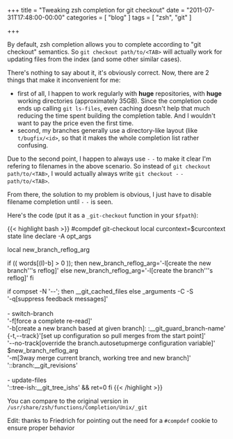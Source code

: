 +++
title = "Tweaking zsh completion for git checkout"
date = "2011-07-31T17:48:00-00:00"
categories = [ "blog" ]
tags = [ "zsh", "git" ]

+++

By default, zsh completion allows you to complete according to "git checkout"
semantics.  So `git checkout path/to/<TAB>` will actually work for updating
files from the index (and some other similar cases).

There's nothing to say about it, it's obviously correct. Now, there are
2 things that make it inconvenient for me:

*  first of all, I happen to work regularly with **huge** repositories, with
   **huge** working directories (approximately 35GB). Since the completion code
   ends up calling `git ls-files`, even caching doesn't help that much reducing
   the time spent building the completion table. And I wouldn't want to pay the
   price even the first time.
*  second, my branches generally use a directory-like layout (like
   `t/bugfix/<id>`, so that it makes the whole completion list
   rather confusing.

Due to the second point, I happen to always use `-` `-` to make it clear I'm
refering to filenames in the above scenario.  So instead of `git checkout
path/to/<TAB>`, I would actually always write `git checkout -` `-
path/to/<TAB>`.

From there, the solution to my problem is obvious, I just have to disable
filename completion until `-` `-` is seen.

Here's the code (put it as a `_git-checkout` function in your `$fpath`):

{{< highlight bash >}}
#compdef git-checkout
local curcontext=$curcontext state line
declare -A opt_args

local new_branch_reflog_arg

if (( words[(I)-b] > 0 )); then
    new_branch_reflog_arg='-l[create the new branch'\''s reflog]'
else
    new_branch_reflog_arg='-l[create the branch'\''s reflog]'
fi

if compset -N '--'; then
    __git_cached_files
else
    _arguments -C -S \
        '-q[suppress feedback messages]' \
                                                                                  \
        - switch-branch \
        '-f[force a complete re-read]' \
        '-b[create a new branch based at given branch]: :__git_guard_branch-name' \
        {-t,--track}'[set up configuration so pull merges from the start point]' \
        '--no-track[override the branch.autosetupmerge configuration variable]' \
        $new_branch_reflog_arg \
        '-m[3way merge current branch, working tree and new branch]' \
        '::branch:__git_revisions' \
                                                                                  \
        - update-files \
        '::tree-ish:__git_tree_ishs' && ret=0
fi
{{< /highlight >}}

You can compare to the original version in
`/usr/share/zsh/functions/Completion/Unix/_git`

Edit: thanks to Friedrich for pointing out the need for a `#compdef` cookie to
ensure proper behavior
